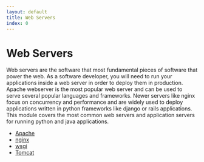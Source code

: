 ```yaml
---
layout: default
title: Web Servers 
index: 0
---
```


Web Servers
===========

Web servers are the software that most fundamental pieces of software that power the web. As a software developer, you will need to run your applications inside a web server in order to deploy them in production. Apache webserver is the most popular web server and can be used to serve several popular languages and frameworks. Newer servers like nginx focus on concurrency and performance and are widely used to deploy applications written in python frameworks like django or rails applications. This module covers the most common web servers and application servers for running python and java applications.

* <a href='{{ site.baseurl }}/modules/web_servers/apache.html'>Apache</a>
* <a href='{{ site.baseurl }}/modules/web_servers/nginx.html'>nginx</a>
* <a href='{{ site.baseurl }}/modules/web_servers/wsgi.html'>wsgi</a>
* <a href='{{ site.baseurl }}/modules/web_servers/tomcat.html'>Tomcat</a>
